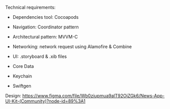 Technical requirements:

- Dependencies tool: Cocoapods

- Navigation: Coordinator pattern

- Architectural pattern: MVVM-C

- Networking: network request using Alamofire & Combine

- UI: .storyboard & .xib files

- Core Data

- Keychain

- Swiftgen

Design: https://www.figma.com/file/Wb0ziupmua9alT92OjZGk6/News-App-UI-Kit-(Community)?node-id=89%3A1
